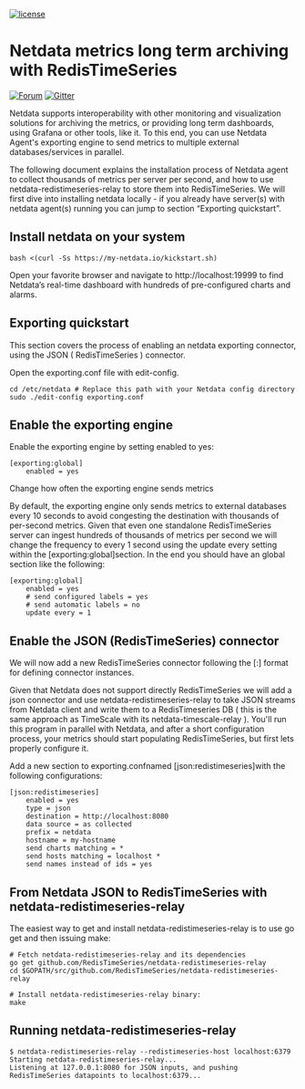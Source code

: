 [![license](https://img.shields.io/github/license/RedisTimeSeries/netdata-redistimeseries-relay.svg)](https://github.com/RedisTimeSeries/netdata-redistimeseries-relay/blob/master/LICENSE)

# Netdata metrics long term archiving with RedisTimeSeries
[![Forum](https://img.shields.io/badge/Forum-RedisTimeSeries-blue)](https://forum.redislabs.com/c/modules/redistimeseries)
[![Gitter](https://badges.gitter.im/RedisLabs/RedisTimeSeries.svg)](https://gitter.im/RedisLabs/RedisTimeSeries?utm_source=badge&utm_medium=badge&utm_campaign=pr-badge)

Netdata supports  interoperability with other monitoring and visualization solutions for archiving the metrics, or providing long term dashboards, using Grafana or other tools, like it.  To this end, you can use Netdata Agent's exporting engine to send metrics to multiple external databases/services in parallel.

The following document explains the installation process of Netdata agent to collect thousands of metrics per server per second, and how to use netdata-redistimeseries-relay to store them into RedisTimeSeries. We will first dive into installing netdata locally - if you already have server(s) with netdata agent(s) running you can jump to section “Exporting quickstart”.

## Install netdata on your system

```
bash <(curl -Ss https://my-netdata.io/kickstart.sh)
```
Open your favorite browser and navigate to http://localhost:19999 to find Netdata’s real-time dashboard with hundreds of pre-configured charts and alarms.

## Exporting quickstart

This section covers the process of enabling an netdata exporting connector, using the JSON ( RedisTimeSeries ) connector. 

Open the exporting.conf file with edit-config.

```
cd /etc/netdata # Replace this path with your Netdata config directory
sudo ./edit-config exporting.conf
```

## Enable the exporting engine

Enable the exporting engine by setting enabled to yes:
```
[exporting:global]
    enabled = yes
```
Change how often the exporting engine sends metrics

By default, the exporting engine only sends metrics to external databases every 10 seconds to avoid congesting the destination with thousands of per-second metrics. Given that even one standalone RedisTimeSeries server can ingest hundreds of thousands of metrics per second we will change the frequency to every 1 second using the update every setting within the [exporting:global]section. In the end you should have an global section like the following:
```
[exporting:global]
    enabled = yes
    # send configured labels = yes
    # send automatic labels = no
    update every = 1 
```
## Enable the JSON (RedisTimeSeries) connector

We will now add a new RedisTimeSeries connector following the [<type>:<name>] format for defining connector instances. 


Given that Netdata does not support directly RedisTimeSeries we will add a json connector and use netdata-redistimeseries-relay to take JSON streams from Netdata client and write them to a RedisTimeseries DB ( this is the same approach as TimeScale with its netdata-timescale-relay ). You'll run this program in parallel with Netdata, and after a short configuration process, your metrics should start populating RedisTimeSeries, but first lets properly configure it. 


Add a new section to exporting.confnamed [json:redistimeseries]with the following configurations:

```
[json:redistimeseries]
    enabled = yes
    type = json
    destination = http://localhost:8080
    data source = as collected
    prefix = netdata
    hostname = my-hostname
    send charts matching = *
    send hosts matching = localhost *
    send names instead of ids = yes
```

## From Netdata JSON to RedisTimeSeries with netdata-redistimeseries-relay 

The easiest way to get and install netdata-redistimeseries-relay is to use go get and then issuing make:
```
# Fetch netdata-redistimeseries-relay and its dependencies
go get github.com/RedisTimeSeries/netdata-redistimeseries-relay
cd $GOPATH/src/github.com/RedisTimeSeries/netdata-redistimeseries-relay

# Install netdata-redistimeseries-relay binary:
make
```

## Running netdata-redistimeseries-relay

```
$ netdata-redistimeseries-relay --redistimeseries-host localhost:6379
Starting netdata-redistimeseries-relay...
Listening at 127.0.0.1:8080 for JSON inputs, and pushing RedisTimeSeries datapoints to localhost:6379...
```
